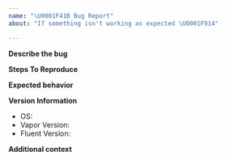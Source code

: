 ```yaml
---
name: "\U0001F41B Bug Report"
about: "If something isn't working as expected \U0001F914"

---
```


<!-- Thanks for helping out Vapor Pagination! Before you submit your issue, please make sure to updated your packages to the latest version. -->

**Describe the bug**
<!-- A clear and concise description of what the bug is. -->

**Steps To Reproduce**
<!--
Steps to reproduce the behavior:
1. Go to '...'
2. Click on '....'
3. Scroll down to '....'
4. See error
-->

**Expected behavior**
<!-- A clear and concise description of what you expected to happen. -->

**Version Information**
 - OS: <!-- [e.g. macOS] -->
 - Vapor Version: <!-- [e.g. Vapor 3.0.2] -->
 - Fluent Version: <!-- [e.g. Vapor 3.0.0] -->

**Additional context**
<!-- Add any other context about the problem here. -->
